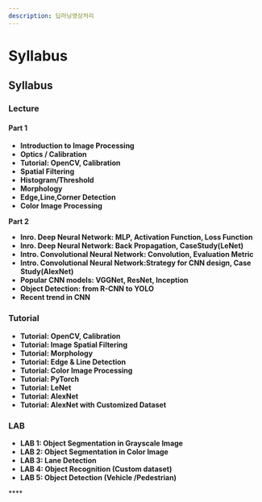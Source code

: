 ```yaml
---
description: 딥러닝영상처리
---
```


# Syllabus

## Syllabus

### **Lecture**

#### **Part 1**

* **Introduction to Image Processing**
* **Optics / Calibration**
* **Tutorial: OpenCV, Calibration**
* **Spatial Filtering**
* **Histogram/Threshold**
* **Morphology**
* **Edge,Line,Corner Detection**
* **Color Image Processing**

**Part 2**

* **Inro. Deep Neural Network: MLP, Activation Function,  Loss Function**
* **Inro. Deep Neural Network: Back Propagation, CaseStudy\(LeNet\)**
* **Intro. Convolutional Neural Network: Convolution, Evaluation Metric**
* **Intro. Convolutional Neural Network:Strategy for CNN design, Case Study\(AlexNet\)**
* **Popular CNN models: VGGNet, ResNet, Inception**
* **Object Detection: from R-CNN to YOLO**
* **Recent trend in CNN**

### **Tutorial**

* **Tutorial: OpenCV, Calibration**
* **Tutorial: Image Spatial Filtering**
* **Tutorial: Morphology**
* **Tutorial: Edge & Line Detection**
* **Tutorial: Color Image Processing**
* **Tutorial: PyTorch**
* **Tutorial: LeNet**
* **Tutorial: AlexNet**
* **Tutorial: AlexNet with Customized Dataset**

### **LAB**

* **LAB 1: Object Segmentation in Grayscale Image**
* **LAB 2: Object Segmentation in Color Image**
* **LAB 3: Lane Detection**
* **LAB 4: Object Recognition \(Custom dataset\)**
* **LAB 5: Object Detection \(Vehicle /Pedestrian\)**

\*\*\*\*

